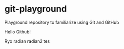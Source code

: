 # git-playground
Playground repository to familiarize using Git and GitHub

Hello Github!

Ryo
radian
radian2
tes
